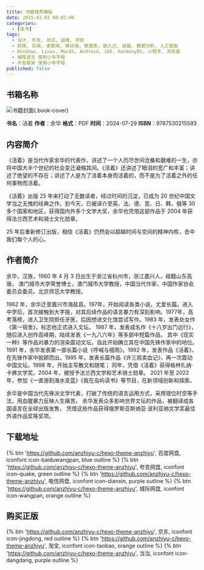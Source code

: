 ```yaml
---
title: 书籍推荐模板
date: 2015-01-01 00:02:00
categories:
  - [读书]
tags:
  - 设计, 开发, 测试, 运维, 项目
  - 前端, 后端, 桌面端, 移动端, 数据库, 嵌入式, 容器, 数据分析, 人工智能
  - Windows, Linux, MacOS, Android, iOS, HarmonyOS, 小程序, 浏览器 
  - 编程语言 使用小写字母  
  - 开发框架 使用小写字母    
published: false
---
```


## 书箱名称

![书籍封面](/assets/image/book.jpg){.book-cover}

**书名**：活着
**作者**：余华
**格式**：PDF
**时间**：2024-07-29
**ISBN**：9787530215593

## 内容简介

《活着》是当代作家余华的代表作，讲述了一个人历尽世间沧桑和磨难的一生，亦将中国大半个世纪的社会变迁凝缩其间。《活着》还讲述了眼泪的宽广和丰富；讲述了绝望的不存在；讲述了人是为了活着本身而活着的，而不是为了活着之外的任何事物而活着。

《活着》出版 25 年来打动了无数读者，经过时间的沉淀，已成为 20 世纪中国文学当之无愧的经典之作。到今天，已被译介至英、法、德、意、日、韩、俄等 30 多个国家和地区，获得国内外多个文学大奖，余华也凭借这部作品于 2004 年获得法兰西艺术和骑士文化勋章。

25 年后重新修订出版，相信《活着》仍然会以超越时间与空间的精神内核，击中我们每个人的心。

## 作者简介

余华，汉族，1960 年 4 月 3 日出生于浙江省杭州市，浙江嘉兴人，祖籍山东高唐， 澳门城市大学荣誉博士，澳门城市大学教授，中国当代作家，中国作家协会委员会委员。北京师范大学教授。

1962 年，余华迁至嘉兴市海盐县。197年，开始阅读各类小说，尤爱长篇。进入中学后，首次接触到大字报，对其后续作品的语言暴力有深刻影响。1977年，高考落榜，进入卫生院担任牙医，后因想进文化馆尝试写作。1983 年，发表处女作《第一宿舍》，标志他正式进入文坛。 1987 年，发表成名作《十八岁出门远行》， 随后进入创作高峰期，陆续发表《一九八六年》等多部中短篇作品， 其中《现实一种》等作品对暴力的渲染震动文坛，自此开始确立其在中国先锋作家中的地位。1991 年，余华发表第一部长篇小说《呼喊与细雨》。1992 年，发表作品《活着》，在先锋作家中脱颖而出。1995 年，发表长篇作品《许三观卖血记》，再一次震动中国文坛。1998 年，开始主写散文和随笔； 同年，凭借《活着》获得格林扎纳·卡佛文学奖。2004 年，被授予法兰西文学和艺术骑士勋章。 2021 年至 2022 年，参加《一直游到海水变蓝》《我在岛屿读书》等节目，在新领域创新和探索。

余华是中国当代先锋派文学代表，打破了传统的语言运用方式，采用错位时空等手法，用血腥暴力反映人生痛苦。 余华发表众多影响世界文坛的作品，被翻译成各国语言在全球出版发售， 凭借这些作品获得俄罗斯亚斯纳亚·波利亚纳文学奖最佳外语作品奖等奖项。

## 下载地址

{% btn 'https://github.com/anzhiyu-c/hexo-theme-anzhiyu', 百度网盘, iconfont icon-baiduwangpan, blue outline %}
{% btn 'https://github.com/anzhiyu-c/hexo-theme-anzhiyu', 夸克网盘, iconfont icon-quake, green outline %}
{% btn 'https://github.com/anzhiyu-c/hexo-theme-anzhiyu', 电信网盘, iconfont icon-dianxin, purple outline %}
{% btn 'https://github.com/anzhiyu-c/hexo-theme-anzhiyu', 城际网盘, iconfont icon-wangpan, orange outline %}

## 购买正版

{% btn 'https://github.com/anzhiyu-c/hexo-theme-anzhiyu', 京东, iconfont icon-jingdong, red outline %}
{% btn 'https://github.com/anzhiyu-c/hexo-theme-anzhiyu', 淘宝, iconfont icon-taobao, orange outline %}
{% btn 'https://github.com/anzhiyu-c/hexo-theme-anzhiyu', 当当, iconfont icon-dangdang, purple outline %}
